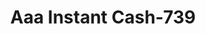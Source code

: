 ---
f_zip-code: 48098
f_state-code: MI
title: Aaa Instant Cash-739
f_phone: 818-772-4911
f_city-only: Chatsworth
f_address: 21032 Devonshire Strees Suite 108 Chatsworth
f_location-unique-id: '739'
slug: aaa-instant-cash-739
updated-on: '2024-05-30T13:46:58.046Z'
created-on: '2024-05-30T13:36:59.803Z'
published-on: '2024-05-30T13:54:32.469Z'
f_city-state: cms/city/chatsworth-mi.md
f_company: cms/company/aaa-instant-cash.md
f_state: cms/state/michigan.md
layout: '[payday-loan].html'
tags: payday-loan
---